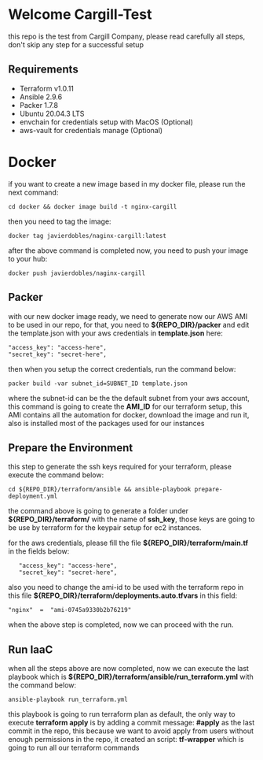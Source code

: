 ﻿# Welcome Cargill-Test

this repo is the test from Cargill Company, please read carefully all steps, don't skip any step for a successful setup

## Requirements

 - Terraform v1.0.11
 - Ansible 2.9.6
 - Packer 1.7.8
 - Ubuntu 20.04.3 LTS
 - envchain for credentials setup with MacOS (Optional)
 - aws-vault for credentials manage (Optional)

# Docker

if you want to create a new image based in my docker file, please run the next command:

    cd docker && docker image build -t nginx-cargill
 
then you need to tag the image:

    docker tag javierdobles/naginx-cargill:latest

 after the above command is completed now, you need to push your image to your hub:
 

    docker push javierdobles/naginx-cargill

## Packer
with our new docker image ready, we need to generate now our AWS AMI to be used in our repo, for that, you need to **${REPO_DIR}/packer** and edit the template.json with your aws credentials in **template.json** here: 

    "access_key": "access-here",
    "secret_key": "secret-here",
    
  then when you setup the correct credentials, run the command below:
  

    packer build -var subnet_id=SUBNET_ID template.json
where the subnet-id can be the the default subnet from your aws account, this command is going to create the **AMI_ID** for our terraform setup, this AMI contains all the automation for docker, download the image and run it, also is installed most of the packages used for our instances

## Prepare the Environment

this step to generate the ssh keys required for your terraform, please execute the command below:

    cd ${REPO_DIR}/terraform/ansible && ansible-playbook prepare-deployment.yml
the command above is going to generate a folder under **${REPO_DIR}/terraform/** with the name of **ssh_key**, those keys are going to be use by terraform for the keypair setup for ec2 instances.

for the aws credentials, please fill the file **${REPO_DIR}/terraform/main.tf** in the fields below:
 

       "access_key": "access-here",
       "secret_key": "secret-here",
also you need to change the ami-id to be used with the terraform repo in this file **${REPO_DIR}/terraform/deployments.auto.tfvars** in this field:

    "nginx"  =  "ami-0745a9330b2b76219"
when the above step is completed, now we can proceed with the run.

## Run IaaC
when all the steps above are now completed, now we can execute the last playbook which is **${REPO_DIR}/terraform/ansible/run_terraform.yml** with the command below:

    ansible-playbook run_terraform.yml

this playbook is going to run terraform plan as default, the only way to execute **terraform apply** is by adding a commit message: **#apply** as the last commit in the repo, this because we want to avoid apply from users without enough permissions in the repo, it created an script: **tf-wrapper** which is going to run all our terraform commands

